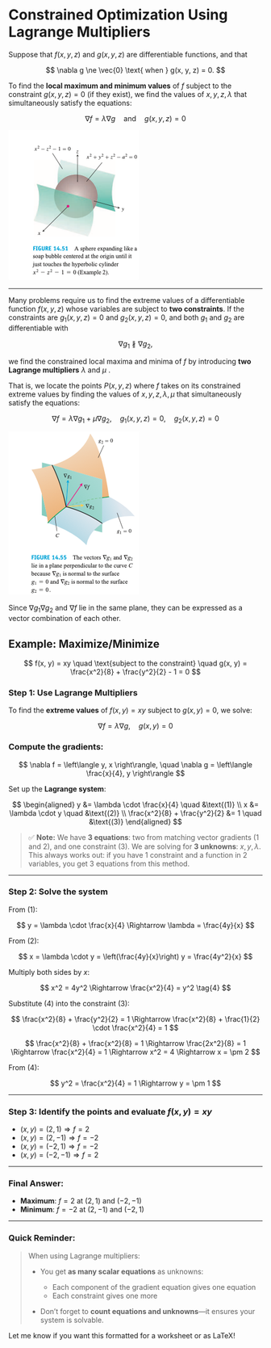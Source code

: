 # Constrained Optimization Using Lagrange Multipliers

Suppose that $f(x, y, z)$ and $g(x, y, z)$ are differentiable functions, and that

$$
\nabla g \ne \vec{0} \text{ when } g(x, y, z) = 0.
$$

To find the **local maximum and minimum values** of $f$ subject to the constraint $g(x, y, z) = 0$ (if they exist), we find the values of $x, y, z, \lambda$ that simultaneously satisfy the equations:

$$
\nabla f = \lambda \nabla g \quad \text{and} \quad g(x, y, z) = 0 \tag{1}
$$

![lagrange-multiplier](/public/images/lagrange-multiplier.png)

---

Many problems require us to find the extreme values of a differentiable function $f(x, y, z)$ whose variables are subject to **two constraints**.
If the constraints are $g_1(x, y, z) = 0$ and $g_2(x, y, z) = 0$, and both $g_1$ and $g_2$ are differentiable with

$$
\nabla g_1 \not\parallel \nabla g_2,
$$

we find the constrained local maxima and minima of $f$ by introducing **two Lagrange multipliers** $\lambda$ and $\mu$ .

That is, we locate the points $P(x, y, z)$ where $f$ takes on its constrained extreme values by finding the values of $x, y, z, \lambda, \mu$ that simultaneously satisfy the equations:

$$
\nabla f = \lambda \nabla g_1 + \mu \nabla g_2, \quad g_1(x, y, z) = 0, \quad g_2(x, y, z) = 0 \tag{2}
$$

![lagrange-multiplier-2](/public/images/lagrange-multiplier2.png)

Since $\nabla g_1 \nabla g_2$ and $\nabla f$ lie in the same plane, they can be expressed as a vector combination of each other.

## **Example: Maximize/Minimize**

$$
f(x, y) = xy \quad \text{subject to the constraint} \quad g(x, y) = \frac{x^2}{8} + \frac{y^2}{2} - 1 = 0
$$

### Step 1: Use Lagrange Multipliers

To find the **extreme values** of $f(x, y) = xy$ subject to $g(x, y) = 0$, we solve:

$$
\nabla f = \lambda \nabla g, \quad g(x, y) = 0
$$

### Compute the gradients:

$$
\nabla f = \left\langle y, x \right\rangle, \quad \nabla g = \left\langle \frac{x}{4}, y \right\rangle
$$

Set up the **Lagrange system**:

$$
\begin{aligned}
y &= \lambda \cdot \frac{x}{4} \quad &\text{(1)} \\
x &= \lambda \cdot y \quad &\text{(2)} \\
\frac{x^2}{8} + \frac{y^2}{2} &= 1 \quad &\text{(3)}
\end{aligned}
$$

> ✅ **Note:**
> We have **3 equations**: two from matching vector gradients (1 and 2), and one constraint (3).
> We are solving for **3 unknowns**: $x, y, \lambda$.
> This always works out: if you have 1 constraint and a function in 2 variables, you get 3 equations from this method.

---

### Step 2: Solve the system

From (1):

$$
y = \lambda \cdot \frac{x}{4} \Rightarrow \lambda = \frac{4y}{x}
$$

From (2):

$$
x = \lambda \cdot y = \left(\frac{4y}{x}\right) y = \frac{4y^2}{x}
$$

Multiply both sides by $x$:

$$
x^2 = 4y^2 \Rightarrow \frac{x^2}{4} = y^2 \tag{4}
$$

Substitute (4) into the constraint (3):

$$
\frac{x^2}{8} + \frac{y^2}{2} = 1 \Rightarrow \frac{x^2}{8} + \frac{1}{2} \cdot \frac{x^2}{4} = 1
$$

$$
\frac{x^2}{8} + \frac{x^2}{8} = 1 \Rightarrow \frac{2x^2}{8} = 1 \Rightarrow \frac{x^2}{4} = 1 \Rightarrow x^2 = 4
\Rightarrow x = \pm 2
$$

From (4):

$$
y^2 = \frac{x^2}{4} = 1 \Rightarrow y = \pm 1
$$

---

### Step 3: Identify the points and evaluate $f(x, y) = xy$

* $(x, y) = (2, 1) \Rightarrow f = 2$
* $(x, y) = (2, -1) \Rightarrow f = -2$
* $(x, y) = (-2, 1) \Rightarrow f = -2$
* $(x, y) = (-2, -1) \Rightarrow f = 2$

---

###  Final Answer:

* **Maximum**: $f = 2$ at $(2, 1)$ and $(-2, -1)$
* **Minimum**: $f = -2$ at $(2, -1)$ and $(-2, 1)$

---

###  **Quick Reminder**:

> When using Lagrange multipliers:
>
> * You get **as many scalar equations** as unknowns:
>
>   * Each component of the gradient equation gives one equation
>   * Each constraint gives one more
> * Don’t forget to **count equations and unknowns**—it ensures your system is solvable.

Let me know if you want this formatted for a worksheet or as LaTeX!
